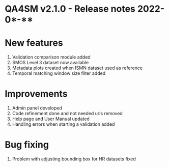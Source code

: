 QA4SM v2.1.0 - Release notes 2022-0*-**
=======================================================
# New features

1. Validation comparison module added
2. SMOS Level 3 dataset now available
3. Metadata plots created when ISMN dataset used as reference
4. Temporal matching window size filter added

# Improvements

1. Admin panel developed
2. Code refinement done and not needed urls removed
3. Help page and User Manual updated
4. Handling errors when starting a validation added

# Bug fixing 
1. Problem with adjusting bounding box for HR datasets fixed
